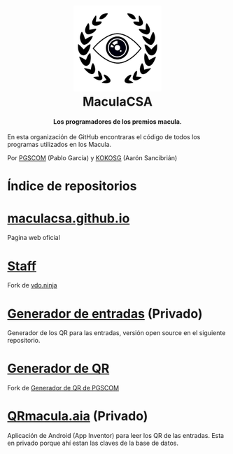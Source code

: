 
<h1 align="center">
  <br>
  <a href="https://github.com/MaculaCSA"><img src="https://raw.githubusercontent.com/MaculaCSA/.github/main/Logo.svg" alt="Markdownify" width="200"></a>
  <br>
  MaculaCSA
  <br>
</h1>

<h4 align="center">Los programadores de los premios macula.</h4>

En esta organización de GitHub encontraras el código de todos los programas utilizados en los Macula.

Por [PGSCOM](https://github.com/PGSCOM) (Pablo García) y [KOKOSG](https://github.com/KOKOSG7) (Aarón Sancibrián)

# Índice de  repositorios
# [maculacsa.github.io](https://github.com/maculacsa/maculacsa.github.io)
Pagina web oficial  
# [Staff](https://github.com/maculacsa/Staff)
Fork de [vdo.ninja](https://github.com/steveseguin/vdo.ninja)
# [Generador de entradas](https://github.com/maculacsa/Generador-de-entradas) (Privado)
Generador de los QR para las entradas, versión open source en el siguiente repositorio.
# [Generador de QR](https://github.com/MaculaCSA/Generador-de-QR)
Fork de [Generador de QR de PGSCOM](https://github.com/PGSCOM/Generador-de-QR)
# [QRmacula.aia](https://github.com/MaculaCSA/QRmacula.aia) (Privado)
Aplicación de Android (App Inventor) para leer los QR de las entradas. Esta en privado porque ahí estan las claves de la base de datos.
